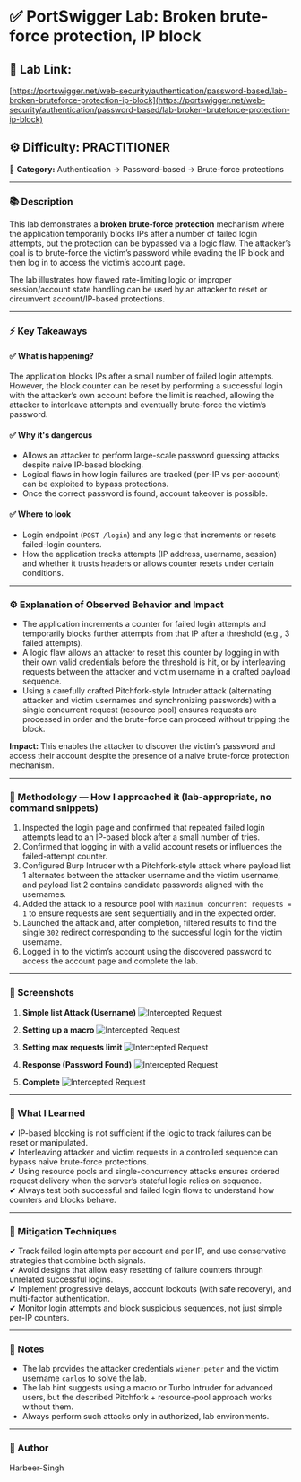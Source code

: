 # ✅ **PortSwigger Lab: Broken brute-force protection, IP block**

## 🔗 **Lab Link:**

[https://portswigger.net/web-security/authentication/password-based/lab-broken-bruteforce-protection-ip-block](https://portswigger.net/web-security/authentication/password-based/lab-broken-bruteforce-protection-ip-block)

## ⚙️ **Difficulty:** PRACTITIONER

📂 **Category:** Authentication → Password-based → Brute-force protections

---

### 📚 **Description**

This lab demonstrates a **broken brute-force protection** mechanism where the application temporarily blocks IPs after a number of failed login attempts, but the protection can be bypassed via a logic flaw. The attacker’s goal is to brute-force the victim’s password while evading the IP block and then log in to access the victim’s account page.

The lab illustrates how flawed rate-limiting logic or improper session/account state handling can be used by an attacker to reset or circumvent account/IP-based protections.

---

### ⚡ **Key Takeaways**

#### ✅ What is happening?

The application blocks IPs after a small number of failed login attempts. However, the block counter can be reset by performing a successful login with the attacker’s own account before the limit is reached, allowing the attacker to interleave attempts and eventually brute-force the victim’s password.

#### ✅ Why it's dangerous

* Allows an attacker to perform large-scale password guessing attacks despite naive IP-based blocking.
* Logical flaws in how login failures are tracked (per-IP vs per-account) can be exploited to bypass protections.
* Once the correct password is found, account takeover is possible.

#### ✅ Where to look

* Login endpoint (`POST /login`) and any logic that increments or resets failed-login counters.
* How the application tracks attempts (IP address, username, session) and whether it trusts headers or allows counter resets under certain conditions.

---

### ⚙️ **Explanation of Observed Behavior and Impact**

* The application increments a counter for failed login attempts and temporarily blocks further attempts from that IP after a threshold (e.g., 3 failed attempts).
* A logic flaw allows an attacker to reset this counter by logging in with their own valid credentials before the threshold is hit, or by interleaving requests between the attacker and victim username in a crafted payload sequence.
* Using a carefully crafted Pitchfork-style Intruder attack (alternating attacker and victim usernames and synchronizing passwords) with a single concurrent request (resource pool) ensures requests are processed in order and the brute-force can proceed without tripping the block.

**Impact:** This enables the attacker to discover the victim’s password and access their account despite the presence of a naive brute-force protection mechanism.

---

### 🧪 Methodology — How I approached it (lab-appropriate, no command snippets)

1. Inspected the login page and confirmed that repeated failed login attempts lead to an IP-based block after a small number of tries.
2. Confirmed that logging in with a valid account resets or influences the failed-attempt counter.
3. Configured Burp Intruder with a Pitchfork-style attack where payload list 1 alternates between the attacker username and the victim username, and payload list 2 contains candidate passwords aligned with the usernames.
4. Added the attack to a resource pool with `Maximum concurrent requests = 1` to ensure requests are sent sequentially and in the expected order.
5. Launched the attack and, after completion, filtered results to find the single `302` redirect corresponding to the successful login for the victim username.
6. Logged in to the victim’s account using the discovered password to access the account page and complete the lab.

---

### 📸 Screenshots 

1. **Simple list Attack (Username)**
   ![Intercepted Request](https://github.com/Harbeer-Singh/Portswigger-Labs/blob/main/AUTHENTICATION%20BYPASS/LAB-4/images/1.png)

2. **Setting up a macro**
  ![Intercepted Request](https://github.com/Harbeer-Singh/Portswigger-Labs/blob/main/AUTHENTICATION%20BYPASS/LAB-4/images/2.png)

3. **Setting max requests limit**
   ![Intercepted Request](https://github.com/Harbeer-Singh/Portswigger-Labs/blob/main/AUTHENTICATION%20BYPASS/LAB-4/images/3.png)

4. **Response (Password Found)**
   ![Intercepted Request](https://github.com/Harbeer-Singh/Portswigger-Labs/blob/main/AUTHENTICATION%20BYPASS/LAB-4/images/4.png)

5. **Complete**
   ![Intercepted Request](https://github.com/Harbeer-Singh/Portswigger-Labs/blob/main/AUTHENTICATION%20BYPASS/LAB-4/images/5.png)

---

### 📝 What I Learned

✔ IP-based blocking is not sufficient if the logic to track failures can be reset or manipulated.                  
✔ Interleaving attacker and victim requests in a controlled sequence can bypass naive brute-force protections.                 
✔ Using resource pools and single-concurrency attacks ensures ordered request delivery when the server’s stateful logic relies on sequence.                
✔ Always test both successful and failed login flows to understand how counters and blocks behave.                   

---

### 🔐 Mitigation Techniques

✔ Track failed login attempts per account and per IP, and use conservative strategies that combine both signals.                   
✔ Avoid designs that allow easy resetting of failure counters through unrelated successful logins.                  
✔ Implement progressive delays, account lockouts (with safe recovery), and multi-factor authentication.                   
✔ Monitor login attempts and block suspicious sequences, not just simple per-IP counters.                         

---

### 🧾 Notes

* The lab provides the attacker credentials `wiener:peter` and the victim username `carlos` to solve the lab.
* The lab hint suggests using a macro or Turbo Intruder for advanced users, but the described Pitchfork + resource-pool approach works without them.
* Always perform such attacks only in authorized, lab environments.

---

### 👤 Author

Harbeer-Singh

